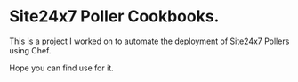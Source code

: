# Site24x7 Poller Cookbooks. 

This is a project I worked on to automate the deployment of Site24x7 Pollers using Chef.

Hope you can find use for it.
